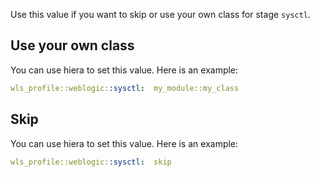 Use this value if you want to skip or use your own class for stage `sysctl`.

## Use your own class

You can use hiera to set this value. Here is an example:

```yaml
wls_profile::weblogic::sysctl:  my_module::my_class
```

## Skip

You can use hiera to set this value. Here is an example:

```yaml
wls_profile::weblogic::sysctl:  skip
```
